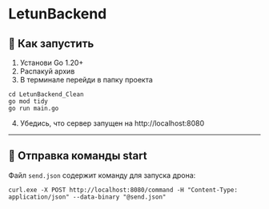 
# LetunBackend

## 🚀 Как запустить

1. Установи Go 1.20+
2. Распакуй архив
3. В терминале перейди в папку проекта

```
cd LetunBackend_Clean
go mod tidy
go run main.go
```

4. Убедись, что сервер запущен на http://localhost:8080

---

## 📡 Отправка команды start

Файл `send.json` содержит команду для запуска дрона:

```
curl.exe -X POST http://localhost:8080/command -H "Content-Type: application/json" --data-binary "@send.json"
```
